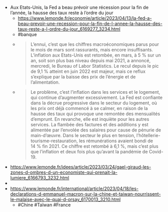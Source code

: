 - Aux Etats-Unis, la Fed a beau prévoir une récession pour la fin de l’année, la hausse des taux reste à l’ordre du jour
	- https://www.lemonde.fr/economie/article/2023/04/13/la-fed-a-beau-prevoir-une-recession-pour-la-fin-de-l-annee-la-hausse-des-taux-reste-a-l-ordre-du-jour_6169277_3234.html
	- #banque
	- > L’ennui, c’est que les chiffres macroéconomiques parus pour le mois de mars sont rassurants, mais encore insuffisants. L’inflation aux Etats-Unis est retombée, en mars, à 5 % sur un an, soit son plus bas niveau depuis mai 2021, a annoncé, mercredi, le Bureau of Labor Statistics. Le recul depuis le pic de 9,1 % atteint en juin 2022 est majeur, mais ce reflux s’explique par la baisse des prix de l’énergie et de l’alimentation.
	- > Le problème, c’est l’inflation dans les services et le logement, qui continue d’augmenter excessivement. La Fed est confiante dans la décrue progressive dans le secteur du logement, où les prix ont déjà commencé à se calmer, en raison de la hausse des taux qui provoque une remontée des mensualités d’emprunt. En revanche, elle est inquiète pour les autres services. La flambée des factures et des additions y est alimentée par l’envolée des salaires pour cause de pénurie de main-d’œuvre. Dans le secteur le plus en tension, l’hôtellerie-tourisme-restauration, les rémunérations avaient bondi de 14 % fin 2021. Ce chiffre est retombé à 6,1 %, mais c’est plus que l’inflation et deux fois plus qu’avant la pandémie de Covid-19.
- https://www.lemonde.fr/idees/article/2023/03/24/gael-giraud-les-zones-d-ombres-d-un-economiste-qui-prenait-la-lumiere_6166793_3232.html
-
- https://www.lemonde.fr/international/article/2023/04/18/les-declarations-d-emmanuel-macron-sur-la-chine-et-taiwan-nourrissent-le-malaise-avec-le-quai-d-orsay_6170013_3210.html
	- #Chine #Taïwan #France